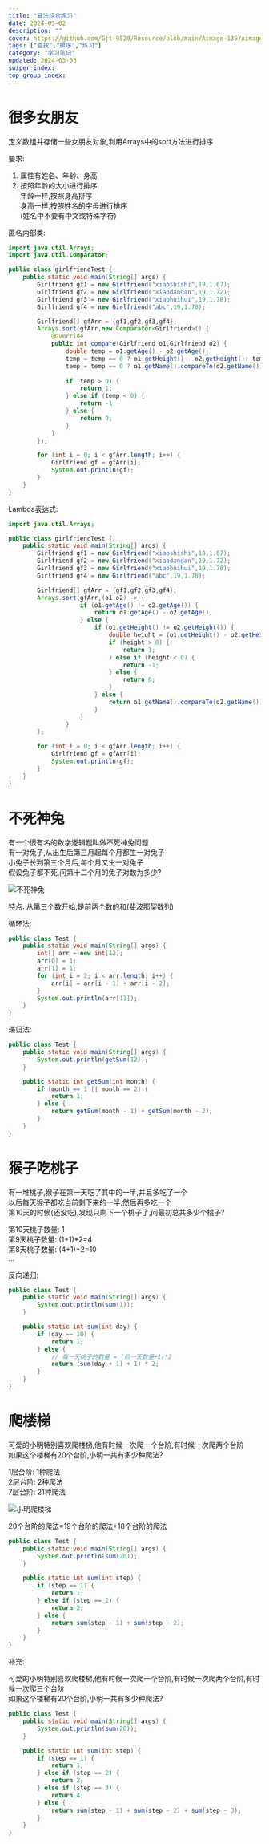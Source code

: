 ```yaml
---
title: "算法综合练习"
date: 2024-03-02
description: ""
cover: https://github.com/Gjt-9520/Resource/blob/main/Aimage-135/Aimage52.jpg?raw=true
tags: ["查找","排序","练习"]
category: "学习笔记"
updated: 2024-03-03
swiper_index:
top_group_index:
---
```


# 很多女朋友

定义数组并存储一些女朋友对象,利用Arrays中的sort方法进行排序

要求: 
1. 属性有姓名、年龄、身高
2. 按照年龄的大小进行排序          
年龄一样,按照身高排序              
身高一样,按照姓名的字母进行排序              
(姓名中不要有中文或特殊字符)

匿名内部类: 

```java
import java.util.Arrays;
import java.util.Comparator;

public class girlfriendTest {
    public static void main(String[] args) {
        Girlfriend gf1 = new Girlfriend("xiaoshishi",18,1.67);
        Girlfriend gf2 = new Girlfriend("xiaodandan",19,1.72);
        Girlfriend gf3 = new Girlfriend("xiaohuihui",19,1.78);
        Girlfriend gf4 = new Girlfriend("abc",19,1.78);

        Girlfriend[] gfArr = {gf1,gf2,gf3,gf4};
        Arrays.sort(gfArr,new Comparator<Girlfriend>() {
            @Override
            public int compare(Girlfriend o1,Girlfriend o2) {
                double temp = o1.getAge() - o2.getAge();
                temp = temp == 0 ? o1.getHeight() - o2.getHeight(): temp;
                temp = temp == 0 ? o1.getName().compareTo(o2.getName()): temp;
                
                if (temp > 0) {
                    return 1;
                } else if (temp < 0) {
                    return -1;
                } else {
                    return 0;
                }
            }
        });

        for (int i = 0; i < gfArr.length; i++) {
            Girlfriend gf = gfArr[i];
            System.out.println(gf);
        }
    }
}
```

Lambda表达式: 

```java
import java.util.Arrays;

public class girlfriendTest {
    public static void main(String[] args) {
        Girlfriend gf1 = new Girlfriend("xiaoshishi",18,1.67);
        Girlfriend gf2 = new Girlfriend("xiaodandan",19,1.72);
        Girlfriend gf3 = new Girlfriend("xiaohuihui",19,1.78);
        Girlfriend gf4 = new Girlfriend("abc",19,1.78);

        Girlfriend[] gfArr = {gf1,gf2,gf3,gf4};
        Arrays.sort(gfArr,(o1,o2) -> {
                    if (o1.getAge() != o2.getAge()) {
                        return o1.getAge() - o2.getAge();
                    } else {
                        if (o1.getHeight() != o2.getHeight()) {
                            double height = (o1.getHeight() - o2.getHeight());
                            if (height > 0) {
                                return 1;
                            } else if (height < 0) {
                                return -1;
                            } else {
                                return 0;
                            }
                        } else {
                            return o1.getName().compareTo(o2.getName());
                        }
                    }
                }
        );

        for (int i = 0; i < gfArr.length; i++) {
            Girlfriend gf = gfArr[i];
            System.out.println(gf);
        }
    }
}
```

# 不死神兔

有一个很有名的数学逻辑题叫做不死神兔问题             
有一对兔子,从出生后第三月起每个月都生一对兔子         
小兔子长到第三个月后,每个月又生一对兔子             
假设兔子都不死,问第十二个月的兔子对数为多少?          

![不死神兔](../images/不死神兔.png)

特点: 从第三个数开始,是前两个数的和(斐波那契数列)

循环法: 

```java
public class Test {
    public static void main(String[] args) {
        int[] arr = new int[12];
        arr[0] = 1;
        arr[1] = 1;
        for (int i = 2; i < arr.length; i++) {
            arr[i] = arr[i - 1] + arr[i - 2];
        }
        System.out.println(arr[11]);
    }
}
```

递归法: 

```java
public class Test {
    public static void main(String[] args) {
        System.out.println(getSum(12));
    }

    public static int getSum(int month) {
        if (month == 1 || month == 2) {
            return 1;
        } else {
            return getSum(month - 1) + getSum(month - 2);
        }
    }
}
```

# 猴子吃桃子

有一堆桃子,猴子在第一天吃了其中的一半,并且多吃了一个          
以后每天猴子都吃当前剩下来的一半,然后再多吃一个                 
第10天的时候(还没吃),发现只剩下一个桃子了,问最初总共多少个桃子?

第10天桃子数量: 1                      
第9天桃子数量: (1+1)*2=4                
第8天桃子数量: (4+1)*2=10               
...

反向递归: 

```java
public class Test {
    public static void main(String[] args) {
        System.out.println(sum(1));
    }

    public static int sum(int day) {
        if (day == 10) {
            return 1;
        } else {
            // 每一天桃子的数量 = (后一天数量+1)*2
            return (sum(day + 1) + 1) * 2;
        }
    }
}
```

# 爬楼梯

可爱的小明特别喜欢爬楼梯,他有时候一次爬一个台阶,有时候一次爬两个台阶           
如果这个楼梯有20个台阶,小明一共有多少种爬法?

1层台阶: 1种爬法             
2层台阶: 2种爬法                    
7层台阶: 21种爬法

![小明爬楼梯](../images/小明爬楼梯.png)

20个台阶的爬法=19个台阶的爬法+18个台阶的爬法

```java
public class Test {
    public static void main(String[] args) {
        System.out.println(sum(20));
    }

    public static int sum(int step) {
        if (step == 1) {
            return 1;
        } else if (step == 2) {
            return 2;
        } else {
            return sum(step - 1) + sum(step - 2);
        }
    }
}
```

补充: 

可爱的小明特别喜欢爬楼梯,他有时候一次爬一个台阶,有时候一次爬两个台阶,有时候一次爬三个台阶                           
如果这个楼梯有20个台阶,小明一共有多少种爬法?

```java
public class Test {
    public static void main(String[] args) {
        System.out.println(sum(20));
    }

    public static int sum(int step) {
        if (step == 1) {
            return 1;
        } else if (step == 2) {
            return 2;
        } else if (step == 3) {
            return 4;
        } else {
            return sum(step - 1) + sum(step - 2) + sum(step - 3);
        }
    }
}
```